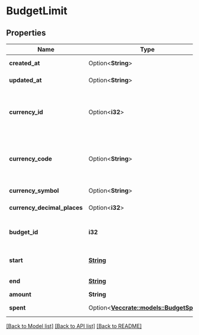 # BudgetLimit

## Properties

Name | Type | Description | Notes
------------ | ------------- | ------------- | -------------
**created_at** | Option<**String**> |  | [optional][readonly]
**updated_at** | Option<**String**> |  | [optional][readonly]
**currency_id** | Option<**i32**> | Use either currency_id or currency_code. Defaults to the user's default currency. | [optional]
**currency_code** | Option<**String**> | Use either currency_id or currency_code. Defaults to the user's default currency. | [optional]
**currency_symbol** | Option<**String**> |  | [optional][readonly]
**currency_decimal_places** | Option<**i32**> |  | [optional][readonly]
**budget_id** | **i32** | The budget ID of the associated budget. | 
**start** | [**String**](string.md) | Start date of the budget limit. | 
**end** | [**String**](string.md) | End date of the budget limit. | 
**amount** | **String** |  | 
**spent** | Option<[**Vec<crate::models::BudgetSpent>**](BudgetSpent.md)> |  | [optional][readonly]

[[Back to Model list]](../README.md#documentation-for-models) [[Back to API list]](../README.md#documentation-for-api-endpoints) [[Back to README]](../README.md)


